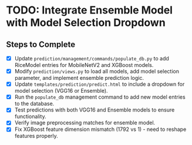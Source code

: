 # TODO: Integrate Ensemble Model with Model Selection Dropdown

## Steps to Complete

- [x] Update `prediction/management/commands/populate_db.py` to add RiceModel entries for MobileNetV2 and XGBoost models.
- [x] Modify `prediction/views.py` to load all models, add model selection parameter, and implement ensemble prediction logic.
- [x] Update `templates/prediction/predict.html` to include a dropdown for model selection (VGG16 or Ensemble).
- [x] Run the `populate_db` management command to add new model entries to the database.
- [x] Test predictions with both VGG16 and Ensemble models to ensure functionality.
- [x] Verify image preprocessing matches for ensemble model.
- [x] Fix XGBoost feature dimension mismatch (1792 vs 1) - need to reshape features properly.
